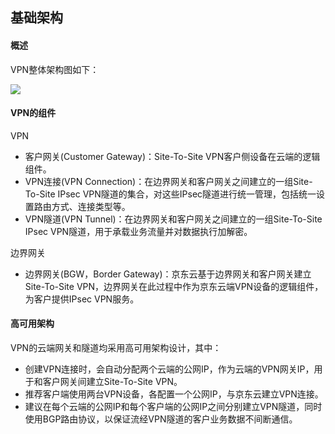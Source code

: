 ## 基础架构

#### 概述

VPN整体架构图如下：

 ![](/image/Networking/Direct-Connect-Service/Infrastructure.png)

#### VPN的组件

VPN
- 客户网关(Customer Gateway)：Site-To-Site VPN客户侧设备在云端的逻辑组件。
- VPN连接(VPN Connection)：在边界网关和客户网关之间建立的一组Site-To-Site IPsec VPN隧道的集合，对这些IPsec隧道进行统一管理，包括统一设置路由方式、连接类型等。
- VPN隧道(VPN Tunnel)：在边界网关和客户网关之间建立的一组Site-To-Site IPsec VPN隧道，用于承载业务流量并对数据执行加解密。

边界网关
- 边界网关(BGW，Border Gateway)：京东云基于边界网关和客户网关建立Site-To-Site VPN，边界网关在此过程中作为京东云端VPN设备的逻辑组件，为客户提供IPsec VPN服务。

#### 高可用架构

VPN的云端网关和隧道均采用高可用架构设计，其中：
- 创建VPN连接时，会自动分配两个云端的公网IP，作为云端的VPN网关IP，用于和客户网关间建立Site-To-Site VPN。
- 推荐客户端使用两台VPN设备，各配置一个公网IP，与京东云建立VPN连接。
- 建议在每个云端的公网IP和每个客户端的公网IP之间分别建立VPN隧道，同时使用BGP路由协议，以保证流经VPN隧道的客户业务数据不间断通信。
